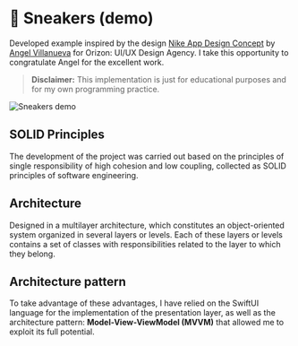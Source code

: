# 💸 Sneakers (demo)

Developed example inspired by the design [Nike App Design Concept](https://dribbble.com/shots/17356912-Nike-App-Design-Concept?utm_source=Clipboard_Shot&utm_campaign=sogaso&utm_content=Nike%20App%20Design%20Concept&utm_medium=Social_Share&utm_source=Clipboard_Shot&utm_campaign=sogaso&utm_content=Nike%20App%20Design%20Concept&utm_medium=Social_Share) by [Angel Villanueva](https://dribbble.com/sogaso) for Orizon: UI/UX Design Agency. I take this opportunity to congratulate Angel for the excellent work.

> **Disclaimer:** This implementation is just for educational purposes and for my own programming practice.

![Sneakers demo](sneakers-demo.gif)

## SOLID Principles
The development of the project was carried out based on the principles of single responsibility of high cohesion and low coupling, collected as SOLID principles of software engineering. 

## Architecture
Designed in a multilayer architecture, which constitutes an object-oriented system organized in several layers or levels. Each of these layers or levels contains a set of classes with responsibilities related to the layer to which they belong.  

## Architecture pattern
To take advantage of these advantages, I have relied on the SwiftUI language for the implementation of the presentation layer, as well as the architecture pattern: **Model-View-ViewModel (MVVM)** that allowed me to exploit its full potential.
